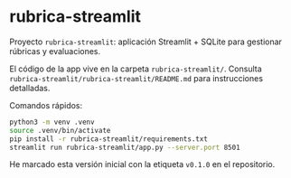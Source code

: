 # rubrica-streamlit
Proyecto `rubrica-streamlit`: aplicación Streamlit + SQLite para gestionar rúbricas y evaluaciones.

El código de la app vive en la carpeta `rubrica-streamlit/`. Consulta `rubrica-streamlit/rubrica-streamlit/README.md` para instrucciones detalladas.

Comandos rápidos:

```bash
python3 -m venv .venv
source .venv/bin/activate
pip install -r rubrica-streamlit/requirements.txt
streamlit run rubrica-streamlit/app.py --server.port 8501
```

He marcado esta versión inicial con la etiqueta `v0.1.0` en el repositorio.
